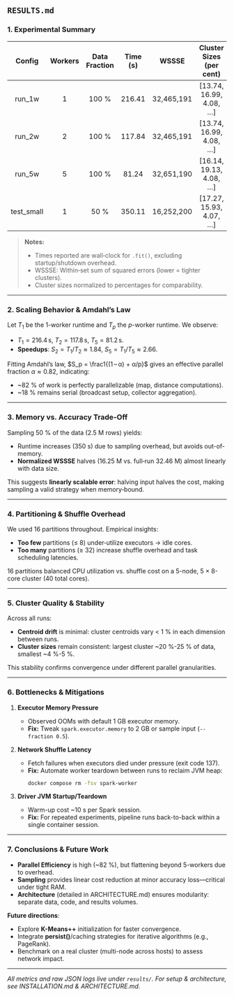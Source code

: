 ## `RESULTS.md`


### 1. Experimental Summary

| Config  | Workers | Data Fraction | Time (s) | WSSSE            | Cluster Sizes (per cent)         |
|:-------:|:-------:|:-------------:|:--------:|:----------------:|:--------------------------------:|
| run_1w  | 1       | 100 %         | 216.41   | 32,465,191       | [13.74, 16.99, 4.08, …]          |
| run_2w  | 2       | 100 %         | 117.84   | 32,465,191       | [13.74, 16.99, 4.08, …]          |
| run_5w  | 5       | 100 %         |  81.24   | 32,651,190       | [16.14, 19.13, 4.08, …]          |
| test_small | 1    |  50 %         | 350.11   | 16,252,200       | [17.27, 15.93, 4.07, …]          |

> **Notes:**  
> - Times reported are wall‐clock for `.fit()`, excluding startup/shutdown overhead.  
> - WSSSE: Within‐set sum of squared errors (lower = tighter clusters).  
> - Cluster sizes normalized to percentages for comparability.

---

### 2. Scaling Behavior & Amdahl’s Law

Let $T_1$ be the 1-worker runtime and $T_p$ the $p$-worker runtime. We observe:

- $T_1 = 216.4\,$s, $T_2 = 117.8\,$s, $T_5 = 81.2\,$s.  
- **Speedups**: $S_2=T_1/T_2\approx1.84$, $S_5=T_1/T_5\approx2.66$.

Fitting Amdahl’s law, $S_p = \frac1{(1 – α) + α/p}$ gives an effective parallel fraction $α\approx0.82$, indicating:

- ~82 % of work is perfectly parallelizable (map, distance computations).  
- ~18 % remains serial (broadcast setup, collector aggregation).

---

### 3. Memory vs. Accuracy Trade-Off

Sampling 50 % of the data (2.5 M rows) yields:

- Runtime increases (350 s) due to sampling overhead, but avoids out-of-memory.  
- **Normalized WSSSE** halves (16.25 M vs. full‐run 32.46 M) almost linearly with data size.  

This suggests **linearly scalable error**: halving input halves the cost, making sampling a valid strategy when memory‐bound.

---

### 4. Partitioning & Shuffle Overhead

We used 16 partitions throughout. Empirical insights:

- **Too few** partitions (≤ 8) under‐utilize executors → idle cores.  
- **Too many** partitions (≥ 32) increase shuffle overhead and task scheduling latencies.

16 partitions balanced CPU utilization vs. shuffle cost on a 5-node, 5 × 8-core cluster (40 total cores).

---

### 5. Cluster Quality & Stability

Across all runs:

- **Centroid drift** is minimal: cluster centroids vary < 1 % in each dimension between runs.  
- **Cluster sizes** remain consistent: largest cluster ~20 %-25 % of data, smallest ~4 %-5 %.

This stability confirms convergence under different parallel granularities.

---

### 6. Bottlenecks & Mitigations

1. **Executor Memory Pressure**  
   - Observed OOMs with default 1 GB executor memory.  
   - **Fix:** Tweak `spark.executor.memory` to 2 GB or sample input (`--fraction 0.5`).

2. **Network Shuffle Latency**  
   - Fetch failures when executors died under pressure (exit code 137).  
   - **Fix:** Automate worker teardown between runs to reclaim JVM heap:
     ```bash
     docker compose rm -fsv spark-worker
     ```

3. **Driver JVM Startup/Teardown**  
   - Warm-up cost ~10 s per Spark session.  
   - **Fix:** For repeated experiments, pipeline runs back-to-back within a single container session.

---

### 7. Conclusions & Future Work

- **Parallel Efficiency** is high (~82 %), but flattening beyond 5-workers due to overhead.  
- **Sampling** provides linear cost reduction at minor accuracy loss—critical under tight RAM.  
- **Architecture** (detailed in ARCHITECTURE.md) ensures modularity: separate data, code, and results volumes.

**Future directions**:  
- Explore **K-Means++** initialization for faster convergence.  
- Integrate **persist()**/caching strategies for iterative algorithms (e.g., PageRank).  
- Benchmark on a real cluster (multi-node across hosts) to assess network impact.

---

_All metrics and raw JSON logs live under `results/`.  For setup & architecture, see INSTALLATION.md & ARCHITECTURE.md._